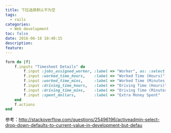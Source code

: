 ```yaml
---
title: 下拉选择默认不为空
tags:
  - rails
categories:
  - Web development
toc: false
date: 2016-06-18 10:40:15
description: 
feature:
---
```


``` ruby
form do |f|
    f.inputs "Timesheet Details" do
        f.input :jobs_assigned_worker, :label => "Worker", as: :select, collection: Worker.all, include_blank: false
        f.input :worked_time_hours,    :label => "Worked Time (Hours)"
        f.input :worked_time_mins,     :label => "Worked Time (Minutes)"
        f.input :driving_time_hours,   :label => "Driving Time (Hours)"
        f.input :driving_time_mins,    :label => "Driving Time (Minutes)"
        f.input :spent_dollars,        :label => "Extra Money Spent"
    end
    f.actions
end
```

参考：http://stackoverflow.com/questions/25496196/activeadmin-select-drop-down-defaults-to-current-value-in-development-but-defau
